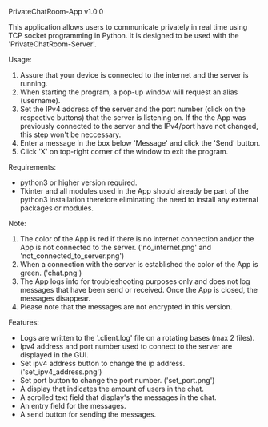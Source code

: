 PrivateChatRoom-App v1.0.0

This application allows users to communicate privately in real time
 using TCP socket programming in Python.
It is designed to be used with the 'PrivateChatRoom-Server'.

Usage:
1. Assure that your device is connected to the internet and the server is
    running.
2. When starting the program, a pop-up window will request an alias (username).
3. Set the IPv4 address of the server and the port number (click on the
    respective buttons) that the server is listening on.
   If the the App was previously connected to the server and the IPv4/port
    have not changed, this step won't be neccessary.
4. Enter a message in the box below 'Message' and click the 'Send' button.
5. Click 'X' on top-right corner of the window to exit the program.

Requirements:
- python3 or higher version required.
- Tkinter and all modules used in the App should already be part of the
   python3 installation therefore eliminating the need to install any
   external packages or modules.

Note:
1. The color of the App is red if there is no internet connection and/or
    the App is not connected to the server.
    ('no_internet.png' and 'not_connected_to_server.png')
3. When a connection with the server is established the color of the App is green.
    ('chat.png')
5. The App logs info for troubleshooting purposes only and does not log messages
    that have been send or received.
    Once the App is closed, the messages disappear.
6. Please note that the messages are not encrypted in this version.

Features:
- Logs are written to the '.client.log' file on a rotating bases (max 2 files).
- Ipv4 address and port number used to connect to the server are displayed
   in the GUI.
- Set ipv4 address button to change the ip address.
   ('set_ipv4_address.png')
- Set port button to change the port number.
   ('set_port.png')
- A display that indicates the amount of users in the chat.
- A scrolled text field that display's the messages in the chat.
- An entry field for the messages.
- A send button for sending the messages.
